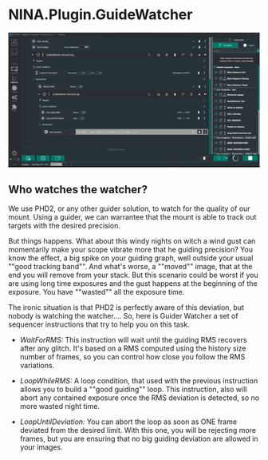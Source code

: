 # NINA.Plugin.GuideWatcher

![Example of usage](https://github.com/rbarbera/NINA.Plugin.GuideWatcher/blob/75152dbaf9853c8bf43468e64d5c10e0b2c92390/doc/sample.png)

## Who watches the watcher?

We use PHD2, or any other guider solution, to watch for the quality of our mount. Using a guider, we can warrantee that the mount is able to track out targets with the desired precision.

But things happens. What about this windy nights on witch a wind gust can momentarily make your scope vibrate more that he guiding precision? You know the effect, a big spike on your guiding graph, well outside your usual ""good tracking band"". And what's worse, a ""moved"" image, that at the end you will remove from your stack. But this scenario could be worst if you are using long time exposures and the gust happens at the beginning of the exposure. You have ""wasted"" all the exposure time.

The ironic situation is that PHD2 is perfectly aware of this deviation, but nobody is watching the watcher.... So, here is Guider Watcher a set of sequencer instructions that try to help you on this task.

* *WaitForRMS:* This instruction will wait until the guiding RMS recovers after any glitch. It's based on a RMS computed using the history size number of frames, so you can control how close you follow the RMS variations.

* *LoopWhileRMS:* A loop condition, that used with the previous instruction allows you to build a ""good guiding"" loop. This instruction, also will abort any contained exposure once the RMS deviation is detected, so no more wasted night time.

* *LoopUntilDeviation:* You can abort the loop as soon as ONE frame deviated from the desired limit. With this one, you will be rejecting more frames, but you are ensuring that no big guiding deviation are allowed in your images.